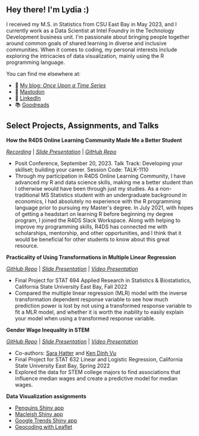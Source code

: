## Hey there! I'm Lydia :)

I received my M.S. in Statistics from CSU East Bay in May 2023, and I currently work as a Data Scientist at Intel Foundry in the Technology Development business unit. I'm passionate about bringing people together around common goals of shared learning in diverse and inclusive communities. When it comes to coding, my personal interests include exploring the intricacies of data visualization, mainly using the R programming language. 

You can find me elsewhere at:

- 🔗 [My blog: *Once Upon a Time Series*](https://lgibson7.quarto.pub/once-upon-a-time-series/)
- 🐘 <a rel="nofollow me" href="https://fosstodon.org/@lydz_gibby">Mastodon</a>
- 💼 [LinkedIn](https://www.linkedin.com/in/lgibson7/)
- 📚 [Goodreads](https://www.goodreads.com/user/show/107131397-lydia)


## Select Projects, Assignments, and Talks

**How the R4DS Online Learning Community Made Me a Better Student**

[*Recording*](https://youtu.be/O34cdFLotJ4?si=t2dUfY9bl2qBxrB4) | [*Slide Presentation*](https://lgibson7.quarto.pub/how-the-r4ds-online-learning-community-made-me-a-better-student/) | [*GitHub Repo*](https://github.com/lgibson7/R4DS_Made_Me_Better) 
- Posit Conference, September 20, 2023. Talk Track: Developing your skillset; building your career. Session Code: TALK-1110
- Through my participation in R4DS Online Learning Community, I have advanced my R and data science skills, making me a better student than I otherwise would have been through just my studies. As a non-traditional MS Statistics student with an undergraduate background in economics, I had absolutely no experience with the R programming language prior to pursuing my Master's degree. In July 2021, with hopes of getting a headstart on learning R before beginning my degree program, I joined the R4DS Slack Workspace. Along with helping to improve my programming skills, R4DS has connected me with scholarships, mentorship, and other opportunities, and I think that it would be beneficial for other students to know about this great resource.

**Practicality of Using Transformations in Multiple Linear Regression**

[*GitHub Repo*](https://github.com/lgibson7/Women-in-STEM) | [*Slide Presentation*](https://lgibson7.quarto.pub/women-in-stem) | [*Video Presentation*](https://youtu.be/SsaSNjnyBmE?si=Pi_jczLulh33-SdU)
- Final Project for STAT 694 Applied Research in Statistics & Biostatistics, California State University East Bay, Fall 2022
- Compared the multiple linear regression (MLR) model with the inverse transformation dependent response variable to see how much prediction power is lost by not using a transformed response variable to fit a MLR model, and whether it is worth the inability to easily explain your model when using a transformed response variable.


**Gender Wage Inequality in STEM**

[*GitHub Repo*](https://github.com/lgibson7/Gender-Wage-Inequality-in-STEM) | [*Slide Presentation*](https://rpubs.com/lgibson7/stat632_final_presentaton) | [*Video Presentation*](https://youtu.be/ihl-15wL7zY)
- Co-authors: [Sara Hatter](https://github.com/shatter0) and [Ken Dinh Vu](https://github.com/Ken-Vu)
- Final Project for STAT 632 Linear and Logistic Regression, California State University East Bay, Spring 2022 
- Explored the data for STEM college majors to find associations that influence median wages and create a predictive model for median wages. 

**Data Visualization assignments**

- [Penguins Shiny app](https://lgibson7.shinyapps.io/Penguins_App/)
- [Macleish Shiny app](https://lgibson7.shinyapps.io/Macleish_App/)
- [Google Trends Shiny app](https://lgibson7.shinyapps.io/Comics/)
- [Geocoding with Leaflet](https://rpubs.com/lgibson7/stat651hw3) 

<!--
**lgibson7/lgibson7** is a ✨ _special_ ✨ repository because its `README.md` (this file) appears on your GitHub profile.

-->
